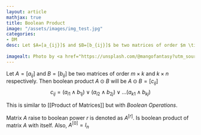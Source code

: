 ```yaml
---
layout: article
mathjax: true
title: Boolean Product
image: "/assets/images/img_test.jpg"
categories:
- DM
desc: Let $A=[a_{ij}]$ and $B=[b_{ij}]$ be two matrices of order $m \times k$ and $k \times n$ respectively. Then boolean product $A \odot B$ will be $A \odot B =[c_{ij}]$
 
imagealt: Photo by <a href="https://unsplash.com/@mangofantasy?utm_source=unsplash&utm_medium=referral&utm_content=creditCopyText">Tim Johnson</a> on <a href="https://unsplash.com/s/photos/logic?utm_source=unsplash&utm_medium=referral&utm_content=creditCopyText">Unsplash</a>
---
```

Let $A=[a_{ij}]$ and $B=[b_{ij}]$ be two matrices of order $m \times k$ and $k \times n$ respectively. Then boolean product $A \odot B$ will be $A \odot B =[c_{ij}]$
$$c_{ij} = (a_{i1} \wedge b_{1j}) \vee (a_{i2} \wedge b_{2j}) \vee \dots (a_{k1} \wedge b_{kj})$$

This is similar to [[Product of Matrices]] but with *Boolean Operations*.

Matrix $A$ raise to boolean power $r$ is denoted as $A^{[r]}$. Is boolean product of matrix $A$ with itself. Also, $A^{[0]} = I_n$